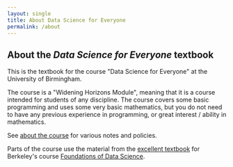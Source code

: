 ```yaml
---
layout: single
title: About Data Science for Everyone
permalink: /about
---
```


## About the *Data Science for Everyone* textbook

This is the textbook for the course "Data Science for Everyone" at the
University of Birmingham.

The course is a "Widening Horizons Module", meaning that it is a course
intended for students of any discipline.  The course covers some basic
programming and uses some very basic mathematics, but you do not need to have
any previous experience in programming, or great interest / ability in
mathematics.

See [about the course](course) for various notes and policies.

Parts of the course use the material from the [excellent
textbook](https://www.inferentialthinking.com) for Berkeley's course
[Foundations of Data Science](http://data8.org).
